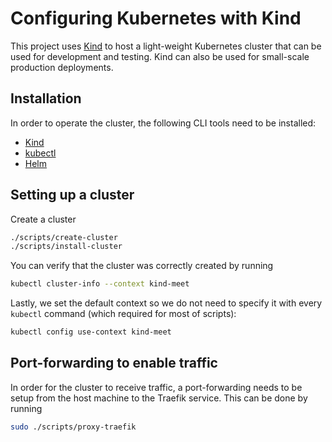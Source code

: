 # Configuring Kubernetes with Kind

This project uses [Kind](https://kind.sigs.k8s.io) to host a light-weight
Kubernetes cluster that can be used for development and testing. Kind can also
be used for small-scale production deployments.

## Installation

In order to operate the cluster, the following CLI tools need to be installed:

- [Kind](https://kind.sigs.k8s.io/docs/user/quick-start/)
- [kubectl](https://kubernetes.io/docs/tasks/tools/install-kubectl-linux/)
- [Helm](https://helm.sh/docs/intro/install/)

## Setting up a cluster

Create a cluster

```sh
./scripts/create-cluster
./scripts/install-cluster
```

You can verify that the cluster was correctly created by running

```sh
kubectl cluster-info --context kind-meet
```

Lastly, we set the default context so we do not need to specify it with every
`kubectl` command (which required for most of scripts):

```sh
kubectl config use-context kind-meet
```

## Port-forwarding to enable traffic

In order for the cluster to receive traffic, a port-forwarding needs to be setup
from the host machine to the Traefik service. This can be done by running

```sh
sudo ./scripts/proxy-traefik
```
